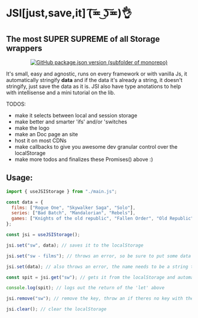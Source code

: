 # JSI[just,save,it] (͠≖ ͜ʖ͠≖)👌

## The most SUPER SUPREME of all Storage wrappers

<p align="center">
    <a href="https://github.com/realfakenerd/jsi" alt="LINK GitHub package.json version (subfolder of monorepo)"> <img alt="GitHub package.json version (subfolder of monorepo)" src="https://img.shields.io/github/package-json/v/realfakenerd/jsi?color=lightblue&style=flat-square"> </a>
</p>

It's small, easy and agnostic, runs on every framework or with vanilla Js, it automatically stringify **data** and if the data it's already a string, it doesn't stringify, just save the data as it is. JSI also have type anotations to help with intellisense and a mini tutorial on the lib.

TODOS:

- make it selects between local and session storage
- make better and smarter 'ifs' and/or 'switches
- make the logo
- make an Doc page an site
- host it on most CDNs
- make callbacks to give you awesome dev granular control over the localStorage
- make more todos and finalizes these Promises() above :)

## Usage:

```js
import { useJSIStorage } from "./main.js";

const data = {
  films: ["Rogue One", "Skywalker Saga", "Solo"],
  series: ["Bad Batch", "Mandalorian", "Rebels"],
  games: ["Knights of the old republic", "Fallen Order", "Old Republic"],
};

const jsi = useJSIStorage();

jsi.set("sw", data); // saves it to the localStorage

jsi.set("sw - films"); // throws an error, so be sure to put some data

jsi.set(data); // also throws an error, the name needs to be a string type

const spit = jsi.get("sw"); // gets it from the localStorage and automatically parses it

console.log(spit); // logs out the return of the 'let' above

jsi.remove("sw"); // remove the key, throw an if theres no key with the given name

jsi.clear(); // clear the localStorage
```
